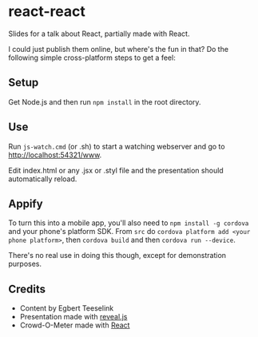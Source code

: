 react-react
===========

Slides for a talk about React, partially made with React.

I could just publish them online, but where's the fun in that? Do the following simple cross-platform steps to get a feel:

Setup
-----
Get Node.js and then run `npm install` in the root directory.

Use
---
Run `js-watch.cmd` (or .sh) to start a watching webserver and go to <http://localhost:54321/www>.

Edit index.html or any .jsx or .styl file and the presentation should automatically reload.

Appify
------
To turn this into a mobile app, you'll also need to `npm install -g cordova` and your phone's platform SDK.
From `src` do `cordova platform add <your phone platform>`, then `cordova build` and then `cordova run --device`.

There's no real use in doing this though, except for demonstration purposes.

Credits
-------
* Content by Egbert Teeselink
* Presentation made with [reveal.js](http://lab.hakim.se/reveal-js/#/)
* Crowd-O-Meter made with [React](https://facebook.github.io/react)
